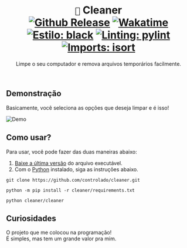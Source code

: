 <div align="center">

  # `🧹` Cleaner <br> [![Github Release](https://img.shields.io/github/v/release/controlado/cleaner)](https://github.com/controlado/cleaner/releases) [![Wakatime](https://wakatime.com/badge/user/89c5e1c8-9e67-43ef-bd0e-3ff9a4fde5e2/project/e60750f4-d09c-4d98-9fbb-29cfb99989e0.svg)](https://wakatime.com/badge/user/89c5e1c8-9e67-43ef-bd0e-3ff9a4fde5e2/project/e60750f4-d09c-4d98-9fbb-29cfb99989e0) <br> [![Estilo: black](https://img.shields.io/badge/code%20style-black-000000.svg)](https://github.com/psf/black) [![Linting: pylint](https://img.shields.io/badge/linting-pylint-black)](https://github.com/PyCQA/pylint) [![Imports: isort](https://img.shields.io/badge/imports-isort-black?style=flat)](https://pycqa.github.io/isort/)

  Limpe o seu computador e remova arquivos temporários facilmente.

</div>
<br>

## Demonstração
Basicamente, você seleciona as opções que deseja limpar e é isso!

![Demo](https://user-images.githubusercontent.com/71716568/228540555-153e8331-5b78-4f15-949c-303e9268cb09.png)

## Como usar?
Para usar, você pode fazer das duas maneiras abaixo:
1. [Baixe a última versão](https://github.com/controlado/cleaner/releases/latest/download/Cleaner.exe) do arquivo executável.
2. Com o [Python](https://www.python.org/downloads/release/python-3112/) instalado, siga as instruções abaixo.

```
git clone https://github.com/controlado/cleaner.git
```
```
python -m pip install -r cleaner/requirements.txt
```
```
python cleaner/cleaner
```

## Curiosidades
O projeto que me colocou na programação! <br>
É simples, mas tem um grande valor pra mim.
